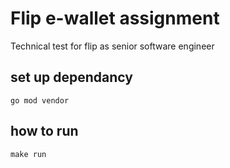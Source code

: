 # Flip e-wallet assignment
Technical test for flip as senior software engineer
 
## set up dependancy
    go mod vendor

## how to run
    make run